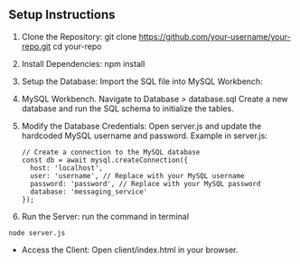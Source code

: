 ## Setup Instructions
1. Clone the Repository:
  git clone https://github.com/your-username/your-repo.git
  cd your-repo

2. Install Dependencies:
  npm install
  
3. Setup the Database:
  Import the SQL file into MySQL Workbench:
4. MySQL Workbench.
  Navigate to Database > database.sql
  Create a new database and run the SQL schema to initialize the tables.
5. Modify the Database Credentials:
  Open server.js and update the hardcoded MySQL username and password.
  Example in server.js:

    ```
    // Create a connection to the MySQL database
    const db = await mysql.createConnection({
      host: 'localhost',
      user: 'username', // Replace with your MySQL username
      password: 'password', // Replace with your MySQL password
      database: 'messaging_service'
    });
    ```
6. Run the Server:
  run the command in terminal
  ```
  node server.js
  ```
* Access the Client:
  Open client/index.html in your browser.
